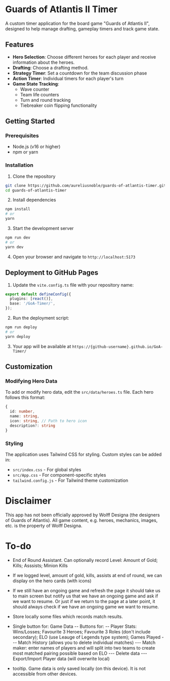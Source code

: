 # Guards of Atlantis II Timer

A custom timer application for the board game "Guards of Atlantis II", designed to help manage drafting, gameplay timers and track game state.

## Features

- **Hero Selection**: Choose different heroes for each player and receive information about the heroes. 
- **Drafting**: Choose a drafting method.
- **Strategy Timer**: Set a countdown for the team discussion phase
- **Action Timer**: Individual timers for each player's turn
- **Game State Tracking**:
  - Wave counter
  - Team life counters
  - Turn and round tracking
  - Tiebreaker coin flipping functionality

## Getting Started

### Prerequisites

- Node.js (v16 or higher)
- npm or yarn

### Installation

1. Clone the repository
```bash
git clone https://github.com/aureliusnoble/guards-of-atlantis-timer.git
cd guards-of-atlantis-timer
```

2. Install dependencies
```bash
npm install
# or
yarn
```

3. Start the development server
```bash
npm run dev
# or
yarn dev
```

4. Open your browser and navigate to `http://localhost:5173`

## Deployment to GitHub Pages

1. Update the `vite.config.ts` file with your repository name:
```ts
export default defineConfig({
  plugins: [react()],
  base: '/GoA-Timer/',
});
```

2. Run the deployment script:
```bash
npm run deploy
# or
yarn deploy
```

3. Your app will be available at `https://{github-username}.github.io/GoA-Timer/`

## Customization

### Modifying Hero Data

To add or modify hero data, edit the `src/data/heroes.ts` file. Each hero follows this format:

```typescript
{
  id: number,
  name: string,
  icon: string, // Path to hero icon
  description?: string
}
```

### Styling

The application uses Tailwind CSS for styling. Custom styles can be added in:
- `src/index.css` - For global styles
- `src/App.css` - For component-specific styles
- `tailwind.config.js` - For Tailwind theme customization

# Disclaimer
This app has not been officially approved by Wolff Designa (the designers of Guards of Atlantis). All game content, e.g. heroes, mechanics, images, etc. is the property of Wolff Designa.

# To-do

- End of Round Assistant. Can optionally record Level: Amount of Gold; Kills; Asssists; Minion Kills
- If we logged level, amount of gold, kills, assists at end of round, we can display on the hero cards (with icons)

- If we still have an ongoing game and refresh the page it should take us to main screen but notify us that we have an ongoing game and ask if we want to resume. Or just if we return to the page at a later point, it should always check if we have an ongoing game we want to resume.

- Store locally some files which records match results.
- Single button for: Game Data
-- Buttons for:
-- Player Stats: Wins/Losses; Favourite 3 Heroes; Favourite 3 Roles (don't include secondary); ELO (use Leauge of Legends type system); Games Played
--- Match History (allows you to delete individual matches)
--- Match maker: enter names of players and will split into two teams to create most matched pairing possible based on ELO
--- Delete data
--- Export/Import Player data (will overwrite local)
- tooltip. Game data is only saved locally (on this device). It is not accessible from other devices.